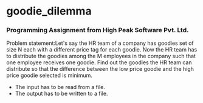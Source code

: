 # goodie_dilemma

### Programming Assignment from High Peak Software Pvt. Ltd.

Problem statement:Let's say the HR team of a company has goodies set of size N each with a different price tag for each goodie. Now the HR team has to distribute the goodies among the M employees in the company such that one employee receives one goodie. Find out the goodies the HR team can distribute so that the difference between the low price goodie and the high price goodie selected is minimum.

* The input has to be read from a file.
* The output has to be written to a file.

